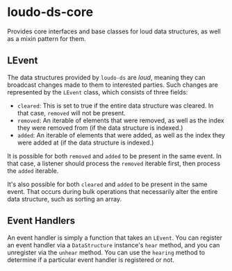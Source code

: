 # loudo-ds-core

Provides core interfaces and base classes for loud data structures,
as well as a mixin pattern for them.

## LEvent

The data structures provided by `loudo-ds` are _loud_, meaning they
can broadcast changes made to them to interested parties. Such changes
are represented by the `LEvent` class, which consists of three fields:

* `cleared`: This is set to true if the entire data structure was cleared.
In that case, `removed` will not be present.
* `removed`: An iterable of elements that were removed, as well as the
index they were removed from (if the data structure is indexed.)
* `added`: An iterable of elements that were added, as well as the index
they were added at (if the data structure is indexed.)

It is possible for both `removed` and `added` to be present in the same
event. In that case, a listener should process the `removed` iterable
first, then process the `added` iterable.

It's also possible for both `cleared` and `added` to be present in the
same event. That occurs during bulk operations that necessarily alter
the entire data structure, such as sorting an array.

## Event Handlers

An event handler is simply a function that takes an `LEvent`. You can
register an event handler via a `DataStructure` instance's `hear`
method, and you can unregister via the `unhear` method. You can use
the `hearing` method to determine if a particular event handler is
registered or not.
